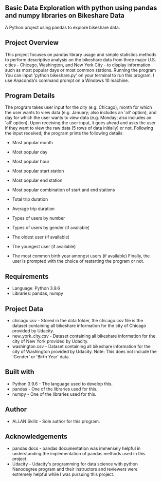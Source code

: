 ## Basic Data Exploration with python using pandas and numpy libraries on Bikeshare Data
A Python project using pandas to explore bikeshare data.

## Project Overview
This project focuses on pandas library usage and simple statistics methods to perform descriptive analysis on the bikeshare data from three major U.S. cities - Chicago, Washington, and New York City - to display information such as most popular days or most common stations.
Running the program
You can input 'python bikeshare.py' on your terminal to run this program. I use Anaconda's command prompt on a Windows 10 machine.

## Program Details
The program takes user input for the city (e.g. Chicago), month for which the user wants to view data (e.g. January; also includes an 'all' option), and day for which the user wants to view data (e.g. Monday; also includes an 'all' option).
Upon receiving the user input, it goes ahead and asks the user if they want to view the raw data (5 rows of data initially) or not. Following the input received, the program prints the following details:

- Most popular month

- Most popular day
- Most popular hour
- Most popular start station
- Most popular end station
- Most popular combination of start and end stations
- Total trip duration
- Average trip duration
- Types of users by number
- Types of users by gender (if available)
- The oldest user (if available)
- The youngest user (if available)
- The most common birth year amongst users (if available)
Finally, the user is prompted with the choice of restarting the program or not.

## Requirements
- Language: Python 3.9.6
- Libraries: pandas, numpy

## Project Data
- chicago.csv - Stored in the data folder, the chicago.csv file is the dataset containing all bikeshare information for the city of Chicago provided by Udacity.
- new_york_city.csv - Dataset containing all bikeshare information for the city of New York provided by Udacity.
- washington.csv - Dataset containing all bikeshare information for the city of Washington provided by Udacity. Note: This does not include the 'Gender' or 'Birth Year' data.

## Built with
- Python 3.9.6 - The language used to develop this.
- pandas - One of the libraries used for this.
- numpy - One of the libraries used for this.

## Author
- ALLAN Skillz - Sole author for this program.
## Acknowledgements
- pandas docs - pandas documentation was immensely helpful in understanding the implementation of pandas methods used in this project.
- Udacity - Udacity's programming for data science with python Nanodegree program and their instructors and reviewers were extremely helpful while I was pursuing this project.
